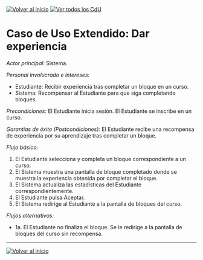 [![Volver al inicio](https://img.shields.io/badge/⬅️_Volver_al_inicio-4CAF50?style=for-the-badge)](../../README.md)
[![Ver todos los CdU](https://img.shields.io/badge/📋_Ver_todos_los_CdU-C62828?style=for-the-badge)](./CasosDeUso.md)

# Caso de Uso Extendido: Dar experiencia

*Actor principal:* Sistema.

*Personal involucrado e intereses:*

- Estudiante: Recibir experiencia tras completar un bloque en un curso.
- Sistema: Recompensar al Estudiante para que siga completando bloques.

*Precondiciones:* El Estudiante inicia sesión. El Estudiante se inscribe en un curso.

*Garantías de éxito (Postcondiciones):* El Estudiante recibe una recompensa de experiencia por su aprendizaje tras completar un bloque.

*Flujo básico:*

1. El Estudiante selecciona y completa un bloque correspondiente a un curso.
2. El Sistema muestra una pantalla de bloque completado donde se muestra la experiencia obtenida por completar el bloque.
3. El Sistema actualiza las estadísticas del Estudiante correspondientemente.
4. El Estudiante pulsa Aceptar.
5. El Sistema redirige al Estudiante a la pantalla de bloques del curso.


*Flujos alternativos:*

- 1a. El Estudiante no finaliza el bloque. Se le redirige a la pantalla de bloques del curso sin recompensa.

---

[![Volver al inicio](https://img.shields.io/badge/⬅️_Volver_al_inicio-4CAF50?style=for-the-badge)](../../README.md)
